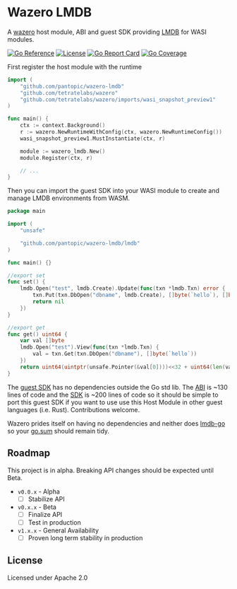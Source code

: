 # Wazero LMDB

A [wazero](https://github.com/tetratelabs/wazero) host module, ABI and guest SDK providing [LMDB](https://github.com/PowerDNS/lmdb-go/lmdb) for WASI modules.

[![Go Reference](https://godoc.org/github.com/pantopic/wazero-lmdb?status.svg)](https://godoc.org/github.com/pantopic/wazero-lmdb)
[![License](https://img.shields.io/badge/License-Apache_2.0-dd6600.svg)](https://opensource.org/licenses/Apache-2.0)
[![Go Report Card](https://goreportcard.com/badge/github.com/pantopic/wazero-lmdb)](https://goreportcard.com/report/github.com/pantopic/wazero-lmdb)
[![Go Coverage](https://github.com/pantopic/wazero-lmdb/wiki/coverage.svg)](https://raw.githack.com/wiki/pantopic/wazero-lmdb/coverage.html)

First register the host module with the runtime

```go
import (
	"github.com/pantopic/wazero-lmdb"
	"github.com/tetratelabs/wazero"
	"github.com/tetratelabs/wazero/imports/wasi_snapshot_preview1"
)

func main() {
	ctx := context.Background()
	r := wazero.NewRuntimeWithConfig(ctx, wazero.NewRuntimeConfig())
	wasi_snapshot_preview1.MustInstantiate(ctx, r)

	module := wazero_lmdb.New()
	module.Register(ctx, r)

	// ...
}
```

Then you can import the guest SDK into your WASI module to create and manage LMDB environments from WASM.

```go
package main

import (
	"unsafe"

	"github.com/pantopic/wazero-lmdb/lmdb"
)

func main() {}

//export set
func set() {
	lmdb.Open("test", lmdb.Create).Update(func(txn *lmdb.Txn) error {
		txn.Put(txn.DbOpen("dbname", lmdb.Create), []byte(`hello`), []byte(`world`))
		return nil
	})
}

//export get
func get() uint64 {
	var val []byte
	lmdb.Open("test").View(func(txn *lmdb.Txn) {
		val = txn.Get(txn.DbOpen("dbname"), []byte(`hello`))
	})
	return uint64(uintptr(unsafe.Pointer(&val[0])))<<32 + uint64(len(val))
}
```

The [guest SDK](https://pkg.go.dev/github.com/pantopic/wazero-lmdb/lmdb) has no dependencies outside the Go std lib.
The [ABI](lmdb/abi.go) is ~130 lines of code and the [SDK](lmdb/sdk.go) is ~200 lines of code so it should be simple
to port this guest SDK if you want to use use this Host Module in other guest languages (i.e. Rust).
Contributions welcome.

Wazero prides itself on having no dependencies and neither does [lmdb-go](https://github.com/PowerDNS/lmdb-go/lmdb) so your
[go.sum](go.sum) should remain tidy.

## Roadmap

This project is in alpha. Breaking API changes should be expected until Beta.

- `v0.0.x` - Alpha
  - [ ] Stabilize API
- `v0.x.x` - Beta
  - [ ] Finalize API
  - [ ] Test in production
- `v1.x.x` - General Availability
  - [ ] Proven long term stability in production

## License

Licensed under Apache 2.0
